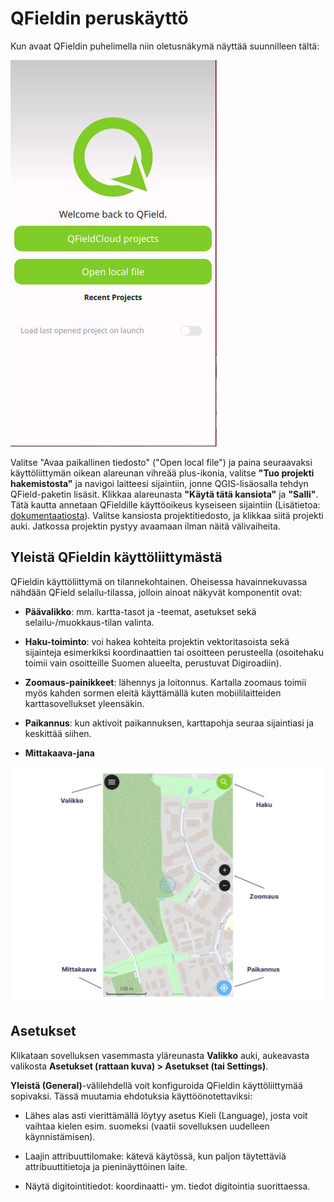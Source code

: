 # QFieldin peruskäyttö
Kun avaat QFieldin puhelimella niin oletusnäkymä näyttää suunnilleen tältä:

![QFieldin avausnäkymä](img/qfield_openfile.png)

Valitse "Avaa paikallinen tiedosto" ("Open local file") ja paina seuraavaksi käyttöliittymän oikean alareunan vihreää plus-ikonia, valitse **"Tuo projekti hakemistosta"** ja navigoi laitteesi sijaintiin, jonne QGIS-lisäosalla tehdyn QField-paketin lisäsit. Klikkaa alareunasta **"Käytä tätä kansiota"** ja **"Salli"**. Tätä kautta annetaan QFieldille käyttöoikeus kyseiseen sijaintiin (Lisätietoa: [dokumentaatiosta](https://docs.qfield.org/get-started/storage/)). Valitse kansiosta projektitiedosto, ja klikkaa siitä projekti auki. Jatkossa projektin pystyy avaamaan ilman näitä välivaiheita.


## Yleistä QFieldin käyttöliittymästä

QFieldin käyttöliittymä on tilannekohtainen. Oheisessa havainnekuvassa nähdään QField selailu-tilassa, jolloin ainoat näkyvät komponentit ovat: 

- **Päävalikko**: mm. kartta-tasot ja -teemat, asetukset sekä selailu-/muokkaus-tilan valinta.

- **Haku-toiminto**: voi hakea kohteita projektin vektoritasoista sekä sijainteja esimerkiksi koordinaattien tai osoitteen perusteella  (osoitehaku toimii vain osoitteille Suomen alueelta, perustuvat Digiroadiin).

- **Zoomaus-painikkeet**: lähennys ja loitonnus. Kartalla zoomaus toimii myös kahden sormen eleitä käyttämällä kuten mobiililaitteiden karttasovellukset yleensäkin. 

- **Paikannus**: kun aktivoit paikannuksen, karttapohja seuraa sijaintiasi ja keskittää siihen.

- **Mittakaava-jana**

![<img src="img/image2.png" width="500" />](img/image2.png)




## Asetukset

Klikataan sovelluksen vasemmasta yläreunasta **Valikko** auki, aukeavasta valikosta **Asetukset (rattaan kuva) \> Asetukset (tai Settings)**.

**Yleistä (General)**-välilehdellä voit konfiguroida QFieldin käyttöliittymää sopivaksi. Tässä muutamia ehdotuksia käyttöönotettaviksi:

- Lähes alas asti vierittämällä löytyy asetus Kieli (Language), josta voit vaihtaa kielen esim. suomeksi (vaatii sovelluksen uudelleen käynnistämisen). 

- Laajin attribuuttilomake: kätevä käytössä, kun paljon täytettäviä attribuuttitietoja ja pieninäyttöinen laite.

- Näytä digitointitiedot: koordinaatti- ym. tiedot digitointia suorittaessa.

